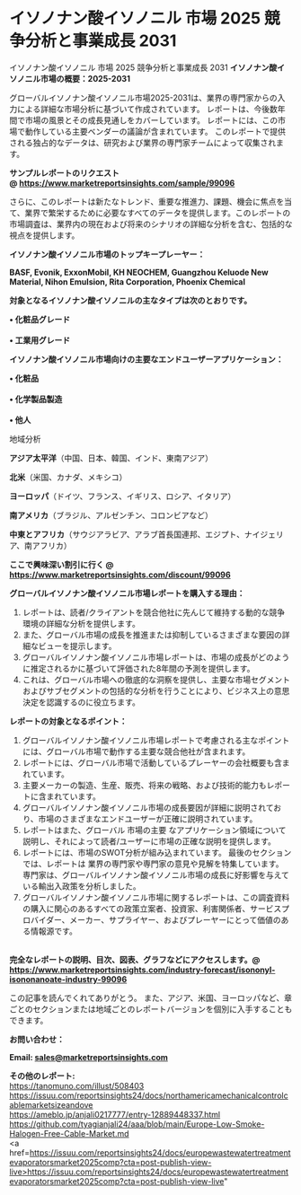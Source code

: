 # イソノナン酸イソノニル 市場 2025 競争分析と事業成長 2031
 イソノナン酸イソノニル 市場 2025 競争分析と事業成長 2031
<strong><b>イソノナン酸イソノニル市場の概要：2025-2031</b></strong>

グローバルイソノナン酸イソノニル市場2025-2031は、業界の専門家からの入力による詳細な市場分析に基づいて作成されています。 レポートは、今後数年間で市場の風景とその成長見通しをカバーしています。 レポートには、この市場で動作している主要ベンダーの議論が含まれています。 このレポートで提供される独占的なデータは、研究および業界の専門家チームによって収集されます。

<strong>サンプルレポートのリクエスト @ <a href=https://www.marketreportsinsights.com/sample/99096>https://www.marketreportsinsights.com/sample/99096</a></strong>

さらに、このレポートは新たなトレンド、重要な推進力、課題、機会に焦点を当て、業界で繁栄するために必要なすべてのデータを提供します。このレポートの市場調査は、業界内の現在および将来のシナリオの詳細な分析を含む、包括的な視点を提供します。

<strong>イソノナン酸イソノニル市場のトップキープレーヤー：</strong>

<strong>BASF, Evonik, ExxonMobil, KH NEOCHEM, Guangzhou Keluode New Material, Nihon Emulsion, Rita Corporation, Phoenix Chemical</strong>

<strong><b>対象となるイソノナン酸イソノニルの主なタイプは次のとおりです。</b></strong>

<strong>• 化粧品グレード<br><br>• 工業用グレード</strong>

<strong><b>イソノナン酸イソノニル市場向けの主要なエンドユーザーアプリケーション：</b></strong>

<strong>• 化粧品<br><br>• 化学製品製造<br><br>• 他人</strong>

 地域分析

<strong><b>アジア太平洋</b></strong>（中国、日本、韓国、インド、東南アジア）

<strong><b>北米</b></strong>（米国、カナダ、メキシコ）

<strong><b>ヨーロッパ</b></strong>（ドイツ、フランス、イギリス、ロシア、イタリア）

<strong><b>南アメリカ</b></strong>（ブラジル、アルゼンチン、コロンビアなど）

<strong><b>中東とアフリカ</b></strong>（サウジアラビア、アラブ首長国連邦、エジプト、ナイジェリア、南アフリカ）

<strong>ここで興味深い割引に行く @ <a href=https://www.marketreportsinsights.com/discount/99096>https://www.marketreportsinsights.com/discount/99096</a></strong>

<strong><b>グローバルイソノナン酸イソノニル市場レポートを購入する理由：</b></strong>
<ol>
  <li>レポートは、読者/クライアントを競合他社に先んじて維持する動的な競争環境の詳細な分析を提供します。</li>
  <li>また、グローバル市場の成長を推進または抑制しているさまざまな要因の詳細なビューを提示します。</li>
  <li>グローバルイソノナン酸イソノニル市場レポートは、市場の成長がどのように推定されるかに基づいて評価された8年間の予測を提供します。</li>
  <li>これは、グローバル市場への徹底的な洞察を提供し、主要な市場セグメントおよびサブセグメントの包括的な分析を行うことにより、ビジネス上の意思決定を認識するのに役立ちます。</li>
</ol>
<strong><b>レポートの対象となるポイント：</b></strong>
<ol>
  <li>グローバルイソノナン酸イソノニル市場レポートで考慮される主なポイントには、グローバル市場で動作する主要な競合他社が含まれます。</li>
  <li>レポートには、グローバル市場で活動しているプレーヤーの会社概要も含まれています。</li>
  <li>主要メーカーの製造、生産、販売、将来の戦略、および技術的能力もレポートに含まれています。</li>
  <li>グローバルイソノナン酸イソノニル市場の成長要因が詳細に説明されており、市場のさまざまなエンドユーザーが正確に説明されています。</li>
  <li>レポートはまた、グローバル 市場の主要 なアプリケーション領域について説明し、それによって読者/ユーザーに市場の正確な説明を提供します。</li>
  <li>レポートには、市場のSWOT分析が組み込まれています。 最後のセクションでは、レポートは 業界の専門家や専門家の意見や見解を特集しています。 専門家は、グローバルイソノナン酸イソノニル市場の成長に好影響を与えている輸出入政策を分析しました。</li>
  <li>グローバルイソノナン酸イソノニル市場に関するレポートは、この調査資料の購入に関心のあるすべての政策立案者、投資家、利害関係者、サービスプロバイダー、メーカー、サプライヤー、およびプレーヤーにとって価値のある情報源です。</li>
</ol><br>
<strong>完全なレポートの説明、目次、図表、グラフなどにアクセスします。@ <a href=https://www.marketreportsinsights.com/industry-forecast/isononyl-isononanoate-industry-99096>https://www.marketreportsinsights.com/industry-forecast/isononyl-isononanoate-industry-99096</a></strong>

この記事を読んでくれてありがとう。 また、アジア、米国、ヨーロッパなど、章ごとのセクションまたは地域ごとのレポートバージョンを個別に入手することもできます。

<strong><b>お問い合わせ：</b></strong>

<strong>Email: </strong><a href=mailto:sales@marketreportsinsights.com><strong>sales@marketreportsinsights.com</strong></a>

<strong>その他のレポート:</strong>
<br>
<a href=https://tanomuno.com/illust/508403>https://tanomuno.com/illust/508403</a>
<br>
<a href=https://issuu.com/reportsinsights24/docs/northamericamechanicalcontrolcablemarketsizeandove>https://issuu.com/reportsinsights24/docs/northamericamechanicalcontrolcablemarketsizeandove</a>
<br>
<a href=https://ameblo.jp/anjali0217777/entry-12889448337.html>https://ameblo.jp/anjali0217777/entry-12889448337.html</a>
<br>
<a href=https://github.com/tyagianjali24/aaa/blob/main/Europe-Low-Smoke-Halogen-Free-Cable-Market.md>https://github.com/tyagianjali24/aaa/blob/main/Europe-Low-Smoke-Halogen-Free-Cable-Market.md</a>
<br>
<a href=https://issuu.com/reportsinsights24/docs/europewastewatertreatmentevaporatorsmarket2025comp?cta=post-publish-view-live>https://issuu.com/reportsinsights24/docs/europewastewatertreatmentevaporatorsmarket2025comp?cta=post-publish-view-live</a>"
